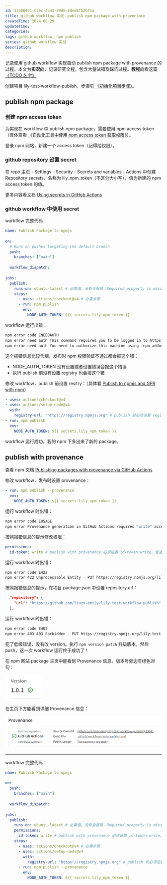 ```yaml
---
id: 13b80421-c3ec-4c43-89d8-6dee8fb2b71a
title: github workflow 实战：publish npm package with provenance
createTime: 2024-08-29
updateTime:
categories:
tags: github workflow, npm publish
series: github workflow 实战
description:
---
```


记录使用 github workflow 实现自动 publish npm package with provenance 的过程。本文为**实况向**，记录研究全程，包含大量试错及踩坑过程。**教程向**看这篇[《TODO 名字》](post:a68feaba-5746-4def-b77e-95d89933cf1c)

创建项目 lily-test-workflow-publish，步骤见 [《初始化项目步骤》](post:dac4f67a-a623-47bd-bb79-90df2fb5d046)。

## publish npm package

### 创建 npm access token

为实现在 workflow 中 publish npm package，需要使用 npm access token（具体查看 [《自动化工具中使用 npm access token 获取权限》](post:ed55a9c8-ae07-406e-a88b-25c494d37502)）。

登录 npm 网站，新建一个 access token（记得给权限）。

### github repository 设置 secret

在 repo 主页 - Settings - Security - Secrets and variables - Actions 中创建 Repository secrets，名称为 lily_npm_token（不区分大小写），值为新建的 npm access token 的值。

更多内容看文档 [Using secrets in GitHub Actions](https://docs.github.com/en/actions/security-for-github-actions/security-guides/using-secrets-in-github-actions)

### github workflow 中使用 secret

workflow 完整代码：

```yml
name: Publish Package to npmjs

on:
  # Runs on pushes targeting the default branch
  push:
    branches: ["main"]

  workflow_dispatch:

jobs:
  publish:
    runs-on: ubuntu-latest # 必需值。没有会报错：Required property is missing: runs-on
    steps:
      - uses: actions/checkout@v4 # 必需步骤
      - run: npm publish
        env:
          NODE_AUTH_TOKEN: ${{ secrets.lily_npm_token }}
```

workflow 运行出错：

```bash
npm error code ENEEDAUTH
npm error need auth This command requires you to be logged in to https://registry.npmjs.org/
npm error need auth You need to authorize this machine using `npm adduser`
```

这个报错信息比较含糊，发布时 npm 权限验证不通过都会报这个错：

- NODE_AUTH_TOKEN 没有设置或者设置错误会报这个错误
- 执行 publish 前没有设置 registry 也会报这个错

修改 workflow，publish 前设置 resitry：（具体看 [Publish to npmjs and GPR with npm](https://github.com/actions/setup-node/blob/main/docs/advanced-usage.md#publish-to-npmjs-and-gpr-with-npm)）

```yml
- uses: actions/checkout@v4
- uses: actions/setup-node@v4
  with:
    registry-url: "https://registry.npmjs.org" # publish 前必须设置 registry
- run: npm publish
  env:
    NODE_AUTH_TOKEN: ${{ secrets.lily_npm_token }}
```

workflow 运行成功。我的 npm 下多出来了新的 package。

## publish with provenance

查看 npm 文档 [Publishing packages with provenance via GitHub Actions](https://docs.npmjs.com/generating-provenance-statements#publishing-packages-with-provenance-via-github-actions)

修改 workflow，发布时设置 provenance：

```yml
- run: npm publish --provenance
  env:
    NODE_AUTH_TOKEN: ${{ secrets.lily_npm_token }}
```

运行 workflow 时出错：

```bash
npm error code EUSAGE
npm error Provenance generation in GitHub Actions requires "write" access to the "id-token" permission
```

按照报错信息的提示修改权限：

```yml
permissions:
  id-token: write # publish with provenance 必须设置 id-token:write。普通 publish 不需要此权限
```

运行 workflow 时出错：

```bash
npm error code E422
npm error 422 Unprocessable Entity - PUT https://registry.npmjs.org/lily-test-workflow-publish - Error verifying sigstore provenance bundle: Failed to validate repository information: package.json: "repository.url" is "", expected to match "https://github.com/liuzx-emily/lily-test-workflow-publish" from provenance
```

按照报错信息的提示，在项目 package.json 中设置 repository.url：

```json
  "repository": {
    "url": "https://github.com/liuzx-emily/lily-test-workflow-publish"
  },
```

运行 workflow 时出错：

```bash
npm error code E403
npm error 403 403 Forbidden - PUT https://registry.npmjs.org/lily-test-workflow-publish - You cannot publish over the previously published versions: 1.0.0.
```

犯了低级错误，没有改 version。执行 `npm version patch` 升级版本，然后 push，这一次 workflow 运行终于成功了！

在 npm 网站 package 主页中能看到 Provenance 信息。版本号旁边有绿色对勾：

![alt text](../post-assets/ac0f0842-ea98-4ae7-a4e4-bd076c54ccec.png)

在主页下方能看到详细 Provenance 信息：

![alt text](../post-assets/67285c8e-13c3-4dff-aac9-5bded820d28c.png)

---

workflow 完整代码：

```yml
name: Publish Package to npmjs

on:
  push:
    branches: ["main"]

  workflow_dispatch:

jobs:
  publish:
    runs-on: ubuntu-latest # 必需值。没有会报错：Required property is missing: runs-on
    permissions:
      id-token: write # publish with provenance 必须设置 id-token:write。普通 publish 不需要此权限
    steps:
      - uses: actions/checkout@v4 # 必需步骤
      - uses: actions/setup-node@v4
        with:
          registry-url: "https://registry.npmjs.org" # publish 前必须设置 registry
      - run: npm publish --provenance
        env:
          NODE_AUTH_TOKEN: ${{ secrets.lily_npm_token }}
```
